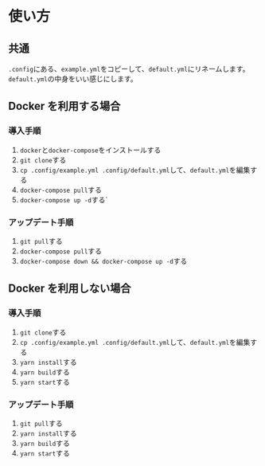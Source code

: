 # 使い方

## 共通
`.config`にある、`example.yml`をコピーして、`default.yml`にリネームします。  
`default.yml`の中身をいい感じにします。

## Docker を利用する場合

### 導入手順

1. `docker`と`docker-compose`をインストールする
1. `git clone`する
1. `cp .config/example.yml .config/default.yml`して、`default.yml`を編集する
1. `docker-compose pull`する
1. `docker-compose up -d`する`

### アップデート手順

1. `git pull`する
1. `docker-compose pull`する
1. `docker-compose down && docker-compose up -d`する

## Docker を利用しない場合

### 導入手順

1. `git clone`する
1. `cp .config/example.yml .config/default.yml`して、`default.yml`を編集する
1. `yarn install`する
1. `yarn build`する
1. `yarn start`する

### アップデート手順

1. `git pull`する
1. `yarn install`する
1. `yarn build`する
1. `yarn start`する
